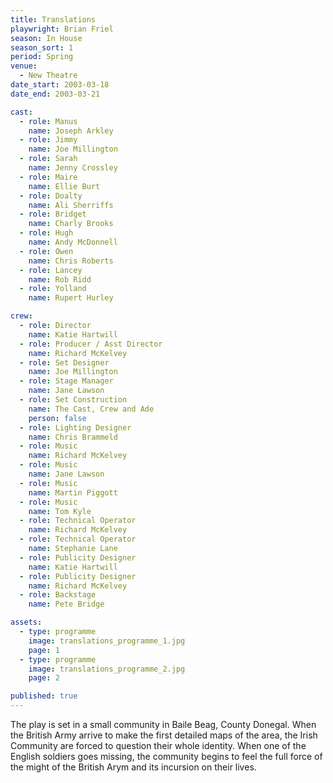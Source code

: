 ```yaml
---
title: Translations
playwright: Brian Friel
season: In House
season_sort: 1
period: Spring
venue:
  - New Theatre
date_start: 2003-03-18
date_end: 2003-03-21

cast:
  - role: Manus
    name: Joseph Arkley
  - role: Jimmy
    name: Joe Millington
  - role: Sarah
    name: Jenny Crossley
  - role: Maire
    name: Ellie Burt
  - role: Doalty
    name: Ali Sherriffs
  - role: Bridget
    name: Charly Brooks
  - role: Hugh
    name: Andy McDonnell
  - role: Owen
    name: Chris Roberts
  - role: Lancey
    name: Rob Ridd
  - role: Yolland
    name: Rupert Hurley

crew:
  - role: Director
    name: Katie Hartwill
  - role: Producer / Asst Director
    name: Richard McKelvey
  - role: Set Designer
    name: Joe Millington
  - role: Stage Manager
    name: Jane Lawson
  - role: Set Construction
    name: The Cast, Crew and Ade
    person: false
  - role: Lighting Designer
    name: Chris Brammeld
  - role: Music
    name: Richard McKelvey
  - role: Music
    name: Jane Lawson
  - role: Music
    name: Martin Piggott
  - role: Music
    name: Tom Kyle
  - role: Technical Operator
    name: Richard McKelvey
  - role: Technical Operator
    name: Stephanie Lane
  - role: Publicity Designer
    name: Katie Hartwill
  - role: Publicity Designer
    name: Richard McKelvey
  - role: Backstage
    name: Pete Bridge

assets:
  - type: programme
    image: translations_programme_1.jpg
    page: 1
  - type: programme
    image: translations_programme_2.jpg
    page: 2

published: true
---
```


The play is set in a small community in Baile Beag, County Donegal. When the British Army arrive to make the first detailed maps of the area, the Irish Community are forced to question their whole identity. When one of the English soldiers goes missing, the community begins to feel the full force of the might of the British Arym and its incursion on their lives.
